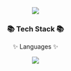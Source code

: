 <div align=center>
  <img src="https://capsule-render.vercel.app/api?type=waving&color=auto&height=200&section=header&text=Kimtr_Tutorial_JAVA&fontSize=70" />
	<h3>📚 Tech Stack 📚</h3>
	<p>✨ Languages ✨</p>
</div>
<div align="center">
  <img src="https://img.shields.io/badge/Java-blue?style=flat&logo=JAVA&logoColor=white"/>
</div>
